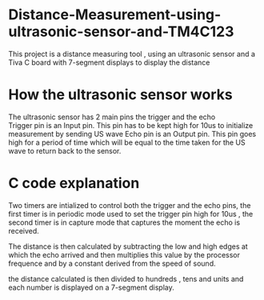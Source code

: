 # Distance-Measurement-using-ultrasonic-sensor-and-TM4C123
This project is a distance measuring tool , using an ultrasonic sensor and a Tiva C board with 7-segment displays to display the distance

# How the ultrasonic sensor works
The ultrasonic sensor has 2 main pins the trigger and the echo 	
Trigger pin is an Input pin. This pin has to be kept high for 10us to initialize measurement by sending US wave
Echo pin is an Output pin. This pin goes high for a period of time which will be equal to the time taken for the US wave to return back to the sensor.

# C code explanation
Two timers are intialized to control both the trigger and the echo pins, the first timer is in periodic mode used to set the trigger pin high for 10us , the second timer is in capture mode that captures the moment the echo is received.

The distance is then calculated by subtracting the low and high edges at which the echo arrived and then multiplies this value by the processor frequence and by a constant derived from the speed of sound.

the distance calculated is then divided to hundreds , tens and units and each number is displayed on a 7-segment display.

